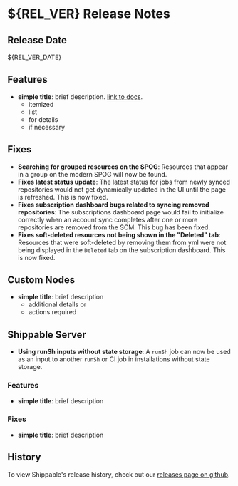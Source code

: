 # ${REL_VER} Release Notes

## Release Date

${REL_VER_DATE}

## Features

- **simple title**: brief description. [link to docs](#).
  - itemized
  - list
  - for details
  - if necessary

## Fixes

- **Searching for grouped resources on the SPOG**: Resources that appear in a group on the modern SPOG will now be found.
- **Fixes latest status update**: The latest status for jobs from newly synced repositories would not get dynamically updated in the UI until the page is refreshed. This is now fixed.
- **Fixes subscription dashboard bugs related to syncing removed repositories**: The subscriptions dashboard page would fail to initialize correctly when an account sync completes after one or more repositories are removed from the SCM. This bug has been fixed.
- **Fixes soft-deleted resources not being shown in the "Deleted" tab**: Resources that were soft-deleted by removing them from yml were not being displayed in the `Deleted` tab on the subscription dashboard. This is now fixed.

## Custom Nodes

- **simple title**: brief description
  - additional details or
  - actions required

## Shippable Server

- **Using runSh inputs without state storage**: A `runSh` job can now be used as an input to another `runSh` or CI job in installations without state storage.

### Features

- **simple title**: brief description

### Fixes

- **simple title**: brief description

## History

To view Shippable's release history, check out our [releases page on github](https://github.com/Shippable/admiral/releases).
